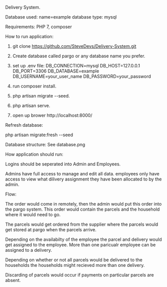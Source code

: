 Delivery System.

Database used:  name=example
                database type: mysql

Requirements:
PHP 7,
composer

How to run application:

1. git clone https://github.com/SteveDevs/Delivery-System.git
2. Create database called pargo or any database name you prefer.
3. set up .env file: 
    DB_CONNECTION=mysql
    DB_HOST=127.0.0.1
    DB_PORT=3306
    DB_DATABASE=example
    DB_USERNAME=your_user_name
    DB_PASSWORD=your_password

4. run composer install.
5. php artisan migrate --seed.
6. php artisan serve.
7. open up brower http://localhost:8000/

Refresh database:

php artisan migrate:fresh --seed

Database structure: See database.png

How application should run:

Logins should be seperated into Admin and Employees.

Admins have full access to manage and edit all data.
employees only have access to view what dilivery assignment they have been allocated to by the admin.

Flow:

The order would come in remotely, then the admin would put this order into the pargo system.
This order would contain the parcels and the household where it would need to go.

The parcels would get ordered from the supplier where the parcels would get stored at pargo when the parcels arrive.

Depending on the availabilty of the employee the parcel and delivery would get assigned to the employee. More than one paricualr employee can be assigned to a delivery.

Depending on whether or not all parcels would be delivered to the households the households might recieved more than one delivery.

Discarding of parcels would occur if payments on particular parcels are absent.

